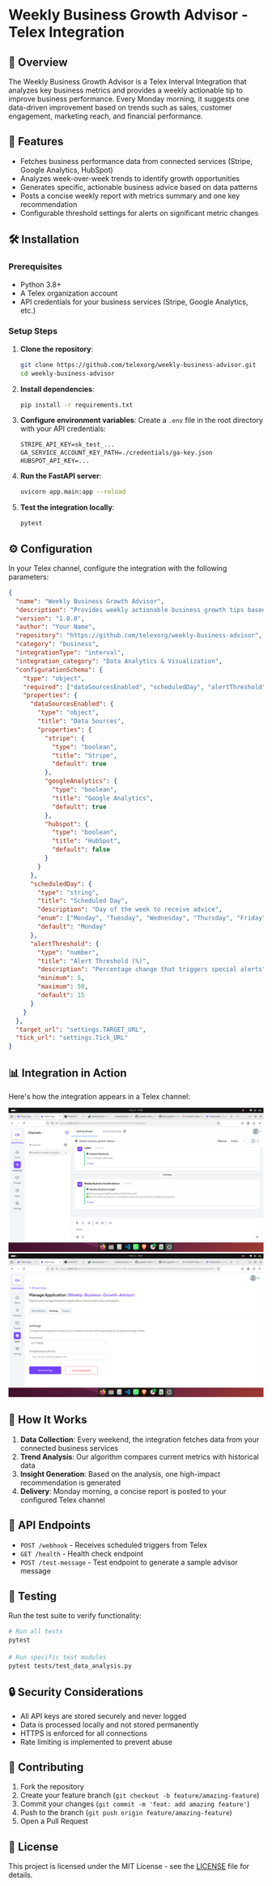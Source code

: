 # Weekly Business Growth Advisor - Telex Integration

## 📌 Overview
The Weekly Business Growth Advisor is a Telex Interval Integration that analyzes key business metrics and provides a weekly actionable tip to improve business performance. Every Monday morning, it suggests one data-driven improvement based on trends such as sales, customer engagement, marketing reach, and financial performance.

## 🚀 Features
- Fetches business performance data from connected services (Stripe, Google Analytics, HubSpot)
- Analyzes week-over-week trends to identify growth opportunities
- Generates specific, actionable business advice based on data patterns
- Posts a concise weekly report with metrics summary and one key recommendation
- Configurable threshold settings for alerts on significant metric changes

## 🛠️ Installation

### Prerequisites
- Python 3.8+
- A Telex organization account
- API credentials for your business services (Stripe, Google Analytics, etc.)

### Setup Steps
1. **Clone the repository**:
   ```bash
   git clone https://github.com/telexorg/weekly-business-advisor.git
   cd weekly-business-advisor
   ```

2. **Install dependencies**:
   ```bash
   pip install -r requirements.txt
   ```

3. **Configure environment variables**:
   Create a `.env` file in the root directory with your API credentials:
   ```
   STRIPE_API_KEY=sk_test_...
   GA_SERVICE_ACCOUNT_KEY_PATH=./credentials/ga-key.json
   HUBSPOT_API_KEY=...
   ```

4. **Run the FastAPI server**:
   ```bash
   uvicorn app.main:app --reload
   ```

5. **Test the integration locally**:
   ```bash
   pytest
   ```

## ⚙️ Configuration

In your Telex channel, configure the integration with the following parameters:

```json
{
  "name": "Weekly Business Growth Advisor",
  "description": "Provides weekly actionable business growth tips based on your metrics",
  "version": "1.0.0",
  "author": "Your Name",
  "repository": "https://github.com/telexorg/weekly-business-advisor",
  "category": "business",
  "integrationType": "interval",
  "integration_category": "Data Analytics & Visualization",
  "configurationSchema": {
    "type": "object",
    "required": ["dataSourcesEnabled", "scheduledDay", "alertThreshold"],
    "properties": {
      "dataSourcesEnabled": {
        "type": "object",
        "title": "Data Sources",
        "properties": {
          "stripe": {
            "type": "boolean",
            "title": "Stripe",
            "default": true
          },
          "googleAnalytics": {
            "type": "boolean",
            "title": "Google Analytics",
            "default": true
          },
          "hubspot": {
            "type": "boolean",
            "title": "HubSpot",
            "default": false
          }
        }
      },
      "scheduledDay": {
        "type": "string",
        "title": "Scheduled Day",
        "description": "Day of the week to receive advice",
        "enum": ["Monday", "Tuesday", "Wednesday", "Thursday", "Friday"],
        "default": "Monday"
      },
      "alertThreshold": {
        "type": "number",
        "title": "Alert Threshold (%)",
        "description": "Percentage change that triggers special alerts",
        "minimum": 5,
        "maximum": 50,
        "default": 15
      }
    }
  },
  "target_url": "settings.TARGET_URL",
  "tick_url": "settings.Tick_URL"
}
```

## 📊 Integration in Action

Here's how the integration appears in a Telex channel:

![Weekly Advisor Screenshot](./images/Screenshot1.png)
![Weekly Advisor Screenshot](./images/Screenshot2.png)

## 🧠 How It Works

1. **Data Collection**: Every weekend, the integration fetches data from your connected business services
2. **Trend Analysis**: Our algorithm compares current metrics with historical data
3. **Insight Generation**: Based on the analysis, one high-impact recommendation is generated
4. **Delivery**: Monday morning, a concise report is posted to your configured Telex channel

## 🔄 API Endpoints

- `POST /webhook` - Receives scheduled triggers from Telex
- `GET /health` - Health check endpoint
- `POST /test-message` - Test endpoint to generate a sample advisor message

## 🧪 Testing

Run the test suite to verify functionality:

```bash
# Run all tests
pytest

# Run specific test modules
pytest tests/test_data_analysis.py
```

## 🔒 Security Considerations

- All API keys are stored securely and never logged
- Data is processed locally and not stored permanently
- HTTPS is enforced for all connections
- Rate limiting is implemented to prevent abuse

## 🤝 Contributing

1. Fork the repository
2. Create your feature branch (`git checkout -b feature/amazing-feature`)
3. Commit your changes (`git commit -m 'feat: add amazing feature'`)
4. Push to the branch (`git push origin feature/amazing-feature`)
5. Open a Pull Request

## 📝 License

This project is licensed under the MIT License - see the [LICENSE](LICENSE) file for details.